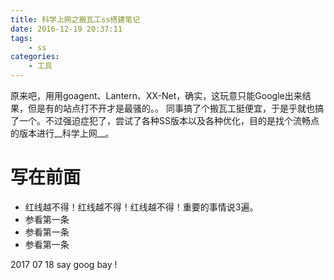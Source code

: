 ```yaml
---
title: 科学上网之搬瓦工ss搭建笔记
date: 2016-12-19 20:37:11
tags:
    - ss
categories:
    - 工具
---
```


原来吧，用用goagent、Lantern、XX-Net，确实，这玩意只能Google出来结果，但是有的站点打不开才是最骚的。。
同事搞了个搬瓦工挺便宜，于是乎就也搞了一个。不过强迫症犯了，尝试了各种SS版本以及各种优化，目的是找个流畅点的版本进行__科学上网__。

<!--more-->

# 写在前面
  - 红线越不得！红线越不得！红线越不得！重要的事情说3遍。
  - 参看第一条
  - 参看第一条
  - 参看第一条
  
  2017 07 18 say goog bay !
